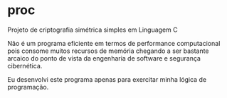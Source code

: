 # proc

Projeto de criptografia simétrica simples em Linguagem C

Não é um programa eficiente em termos de performance computacional pois consome muitos recursos de memória chegando a ser bastante arcaico do ponto de vista da engenharia de software e segurança cibernética.

Eu desenvolvi este programa apenas para exercitar minha lógica de programação.
